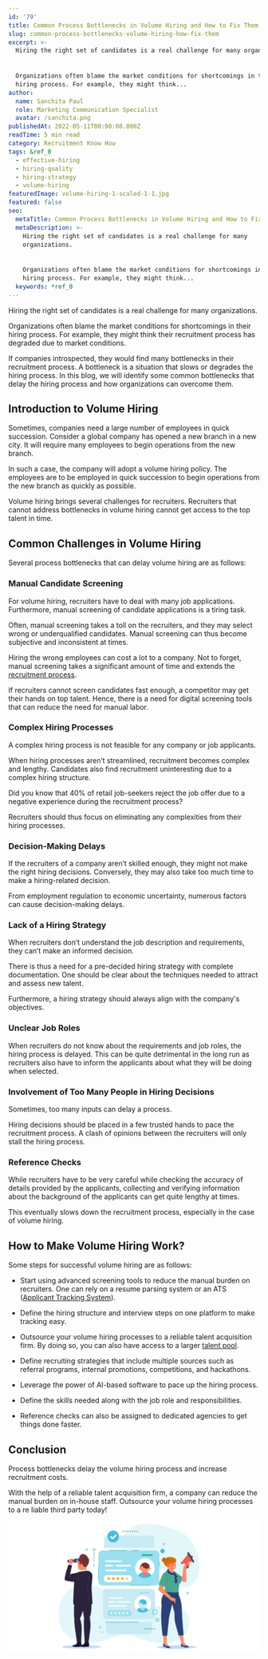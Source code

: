 ```yaml
---
id: '79'
title: Common Process Bottlenecks in Volume Hiring and How to Fix Them
slug: common-process-bottlenecks-volume-hiring-how-fix-them
excerpt: >-
  Hiring the right set of candidates is a real challenge for many organizations.


  Organizations often blame the market conditions for shortcomings in their
  hiring process. For example, they might think...
author:
  name: Sanchita Paul
  role: Marketing Communication Specialist
  avatar: /sanchita.png
publishedAt: 2022-05-11T00:00:00.000Z
readTime: 5 min read
category: Recruitment Know How
tags: &ref_0
  - effective-hiring
  - hiring-quality
  - hiring-strategy
  - volume-hiring
featuredImage: volume-hiring-1-scaled-1-1.jpg
featured: false
seo:
  metaTitle: Common Process Bottlenecks in Volume Hiring and How to Fix Them
  metaDescription: >-
    Hiring the right set of candidates is a real challenge for many
    organizations.


    Organizations often blame the market conditions for shortcomings in their
    hiring process. For example, they might think...
  keywords: *ref_0
---
```


Hiring the right set of candidates is a real challenge for many organizations.

Organizations often blame the market conditions for shortcomings in their hiring process. For example, they might think their recruitment process has degraded due to market conditions.

<!--more-->

If companies introspected, they would find many bottlenecks in their recruitment process. A bottleneck is a situation that slows or degrades the hiring process. In this blog, we will identify some common bottlenecks that delay the hiring process and how organizations can overcome them.

## **Introduction to Volume Hiring**

Sometimes, companies need a large number of employees in quick succession. Consider a global company has opened a new branch in a new city. It will require many employees to begin operations from the new branch.

In such a case, the company will adopt a volume hiring policy. The employees are to be employed in quick succession to begin operations from the new branch as quickly as possible.

Volume hiring brings several challenges for recruiters. Recruiters that cannot address bottlenecks in volume hiring cannot get access to the top talent in time.

## **Common Challenges in Volume Hiring**

Several process bottlenecks that can delay volume hiring are as follows:

### **Manual Candidate Screening**

For volume hiring, recruiters have to deal with many job applications. Furthermore, manual screening of candidate applications is a tiring task.

Often, manual screening takes a toll on the recruiters, and they may select wrong or underqualified candidates. Manual screening can thus become subjective and inconsistent at times.

Hiring the wrong employees can cost a lot to a company. Not to forget, manual screening takes a significant amount of time and extends the [recruitment process](https://www.thetalentpool.ai/blogs/slow-recruitment-process/).

If recruiters cannot screen candidates fast enough, a competitor may get their hands on top talent. Hence, there is a need for digital screening tools that can reduce the need for manual labor.

### **Complex Hiring Processes**

A complex hiring process is not feasible for any company or job applicants.

When hiring processes aren’t streamlined, recruitment becomes complex and lengthy. Candidates also find recruitment uninteresting due to a complex hiring structure.

Did you know that 40% of retail job-seekers reject the job offer due to a negative experience during the recruitment process?

Recruiters should thus focus on eliminating any complexities from their hiring processes.

### **Decision-Making Delays**

If the recruiters of a company aren’t skilled enough, they might not make the right hiring decisions. Conversely, they may also take too much time to make a hiring-related decision.

From employment regulation to economic uncertainty, numerous factors can cause decision-making delays.

### **Lack of a Hiring Strategy**

When recruiters don’t understand the job description and requirements, they can’t make an informed decision.

There is thus a need for a pre-decided hiring strategy with complete documentation. One should be clear about the techniques needed to attract and assess new talent.

Furthermore, a hiring strategy should always align with the company's objectives.

### **Unclear Job Roles**

When recruiters do not know about the requirements and job roles, the hiring process is delayed. This can be quite detrimental in the long run as recruiters also have to inform the applicants about what they will be doing when selected.

### **Involvement of Too Many People in Hiring Decisions**

Sometimes, too many inputs can delay a process.

Hiring decisions should be placed in a few trusted hands to pace the recruitment process. A clash of opinions between the recruiters will only stall the hiring process.

### **Reference Checks**

While recruiters have to be very careful while checking the accuracy of details provided by the applicants, collecting and verifying information about the background of the applicants can get quite lengthy at times.

This eventually slows down the recruitment process, especially in the case of volume hiring. 

## **How to Make Volume Hiring Work?**

Some steps for successful volume hiring are as follows:

- Start using advanced screening tools to reduce the manual burden on recruiters. One can rely on a resume parsing system or an ATS ([Applicant Tracking System](https://www.thetalentpool.ai/applicant-tracking-software/)).

- Define the hiring structure and interview steps on one platform to make tracking easy.

- Outsource your volume hiring processes to a reliable talent acquisition firm. By doing so, you can also have access to a larger [talent pool](https://www.thetalentpool.ai/).

- Define recruiting strategies that include multiple sources such as referral programs, internal promotions, competitions, and hackathons.

- Leverage the power of AI-based software to pace up the hiring process.

- Define the skills needed along with the job role and responsibilities.

- Reference checks can also be assigned to dedicated agencies to get things done faster.

## **Conclusion**

Process bottlenecks delay the volume hiring process and increase recruitment costs.

With the help of a reliable talent acquisition firm, a company can reduce the manual burden on in-house staff. Outsource your volume hiring processes to a re liable third party today! 

![volume-hiring ](images/volume-hiring-1-scaled-1-1-1024x537.jpg)
